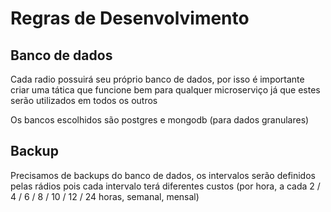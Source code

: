 # Regras de Desenvolvimento

## Banco de dados

Cada radio possuirá seu próprio banco de dados, por isso é importante criar uma tática que funcione bem para qualquer
microserviço já que estes serão utilizados em todos os outros

Os bancos escolhidos são postgres e mongodb (para dados granulares)

## Backup

Precisamos de backups do banco de dados, os intervalos serão definidos pelas rádios pois cada intervalo terá diferentes
custos (por hora, a cada 2 / 4 / 6 / 8 / 10 / 12 / 24 horas, semanal, mensal)

